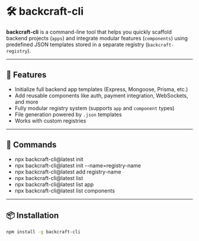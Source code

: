 # 🛠️ backcraft-cli

**backcraft-cli** is a command-line tool that helps you quickly scaffold backend projects (`apps`) and integrate modular features (`components`) using predefined JSON templates stored in a separate registry (`backcraft-registry`).

---

## 🚀 Features

- Initialize full backend app templates (Express, Mongoose, Prisma, etc.)
- Add reusable components like auth, payment integration, WebSockets, and more
- Fully modular registry system (supports `app` and `component` types)
- File generation powered by `.json` templates
- Works with custom registries

---


## 🚀 Commands

- npx backcraft-cli@latest init
- npx backcraft-cli@latest init --name=registry-name
- npx backcraft-cli@latest add registry-name
- npx backcraft-cli@latest list
- npx backcraft-cli@latest list app
- npx backcraft-cli@latest list components

---

## 📦 Installation

```bash
npm install -g backcraft-cli
```
